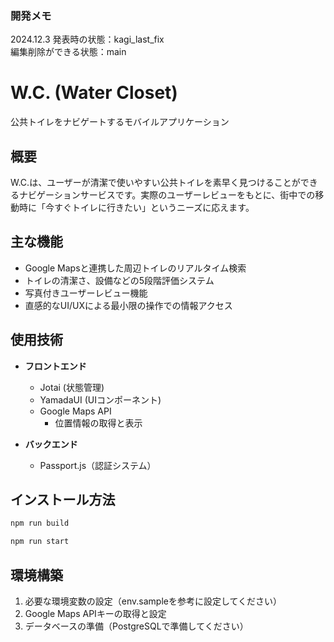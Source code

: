 ### 開発メモ  
2024.12.3
発表時の状態：kagi_last_fix  
編集削除ができる状態：main  



# W.C. (Water Closet)

公共トイレをナビゲートするモバイルアプリケーション

## 概要

W.C.は、ユーザーが清潔で使いやすい公共トイレを素早く見つけることができるナビゲーションサービスです。実際のユーザーレビューをもとに、街中での移動時に「今すぐトイレに行きたい」というニーズに応えます。

## 主な機能

- Google Mapsと連携した周辺トイレのリアルタイム検索
- トイレの清潔さ、設備などの5段階評価システム
- 写真付きユーザーレビュー機能
- 直感的なUI/UXによる最小限の操作での情報アクセス

## 使用技術

- **フロントエンド**
    - Jotai (状態管理)
    - YamadaUI (UIコンポーネント)
    - Google Maps API
        - 位置情報の取得と表示

- **バックエンド**
    - Passport.js（認証システム）



## インストール方法

```bash
npm run build

npm run start
```

## 環境構築

1. 必要な環境変数の設定（env.sampleを参考に設定してください）
2. Google Maps APIキーの取得と設定
3. データベースの準備（PostgreSQLで準備してください）

